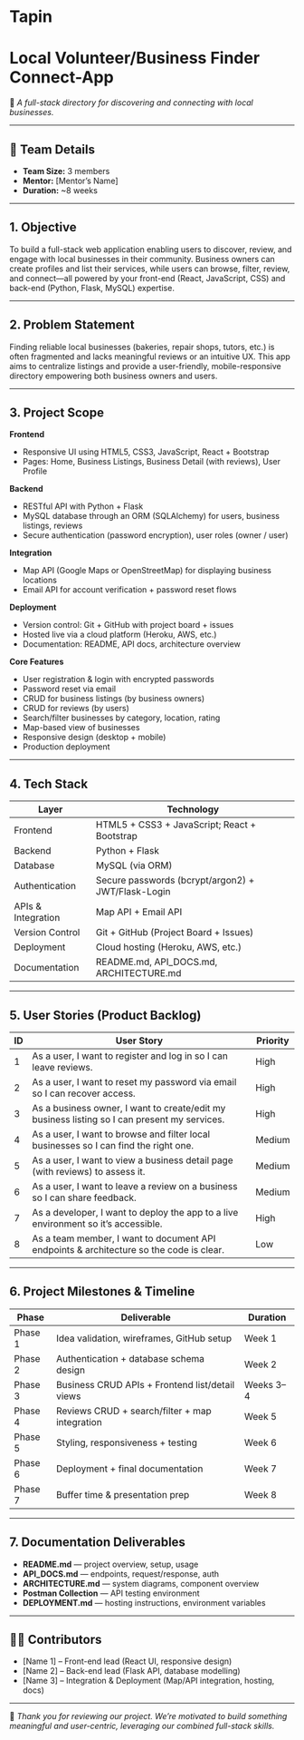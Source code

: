 # Tapin
# Local Volunteer/Business Finder Connect-App  

🎯 *A full-stack directory for discovering and connecting with local businesses.*  

---

## 🧍 Team Details  
- **Team Size:** 3 members  
- **Mentor:** [Mentor’s Name]  
- **Duration:** ~8 weeks  

---

## 1. Objective  
To build a full-stack web application enabling users to discover, review, and engage with local businesses in their community. Business owners can create profiles and list their services, while users can browse, filter, review, and connect—all powered by your front-end (React, JavaScript, CSS) and back-end (Python, Flask, MySQL) expertise.

---

## 2. Problem Statement  
Finding reliable local businesses (bakeries, repair shops, tutors, etc.) is often fragmented and lacks meaningful reviews or an intuitive UX. This app aims to centralize listings and provide a user-friendly, mobile-responsive directory empowering both business owners and users.

---

## 3. Project Scope  

**Frontend**  
- Responsive UI using HTML5, CSS3, JavaScript, React + Bootstrap  
- Pages: Home, Business Listings, Business Detail (with reviews), User Profile  

**Backend**  
- RESTful API with Python + Flask  
- MySQL database through an ORM (SQLAlchemy) for users, business listings, reviews  
- Secure authentication (password encryption), user roles (owner / user)  

**Integration**  
- Map API (Google Maps or OpenStreetMap) for displaying business locations  
- Email API for account verification + password reset flows  

**Deployment**  
- Version control: Git + GitHub with project board + issues  
- Hosted live via a cloud platform (Heroku, AWS, etc.)  
- Documentation: README, API docs, architecture overview  

**Core Features**  
- User registration & login with encrypted passwords  
- Password reset via email  
- CRUD for business listings (by business owners)  
- CRUD for reviews (by users)  
- Search/filter businesses by category, location, rating  
- Map-based view of businesses  
- Responsive design (desktop + mobile)  
- Production deployment  

---

## 4. Tech Stack  
| Layer             | Technology                                           |
|-------------------|------------------------------------------------------|
| Frontend          | HTML5 + CSS3 + JavaScript; React + Bootstrap        |
| Backend           | Python + Flask                                      |
| Database          | MySQL (via ORM)                                     |
| Authentication    | Secure passwords (bcrypt/argon2) + JWT/Flask-Login   |
| APIs & Integration| Map API + Email API                                  |
| Version Control   | Git + GitHub (Project Board + Issues)                |
| Deployment        | Cloud hosting (Heroku, AWS, etc.)                   |
| Documentation     | README.md, API_DOCS.md, ARCHITECTURE.md             |

---

## 5. User Stories (Product Backlog)  
| ID | User Story                                                                 | Priority |
|----|---------------------------------------------------------------------------|----------|
| 1  | As a user, I want to register and log in so I can leave reviews.          | High     |
| 2  | As a user, I want to reset my password via email so I can recover access. | High     |
| 3  | As a business owner, I want to create/edit my business listing so I can present my services. | High |
| 4  | As a user, I want to browse and filter local businesses so I can find the right one. | Medium   |
| 5  | As a user, I want to view a business detail page (with reviews) to assess it. | Medium   |
| 6  | As a user, I want to leave a review on a business so I can share feedback. | Medium   |
| 7  | As a developer, I want to deploy the app to a live environment so it’s accessible. | High     |
| 8  | As a team member, I want to document API endpoints & architecture so the code is clear. | Low      |

---

## 6. Project Milestones & Timeline  
| Phase   | Deliverable                                     | Duration   |
|---------|-------------------------------------------------|------------|
| Phase 1 | Idea validation, wireframes, GitHub setup       | Week 1     |
| Phase 2 | Authentication + database schema design         | Week 2     |
| Phase 3 | Business CRUD APIs + Frontend list/detail views | Weeks 3–4  |
| Phase 4 | Reviews CRUD + search/filter + map integration  | Week 5     |
| Phase 5 | Styling, responsiveness + testing                | Week 6     |
| Phase 6 | Deployment + final documentation                 | Week 7     |
| Phase 7 | Buffer time & presentation prep                  | Week 8     |

---

## 7. Documentation Deliverables  
- **README.md** — project overview, setup, usage  
- **API_DOCS.md** — endpoints, request/response, auth  
- **ARCHITECTURE.md** — system diagrams, component overview  
- **Postman Collection** — API testing environment  
- **DEPLOYMENT.md** — hosting instructions, environment variables  

---

## 🧑‍💻 Contributors  
- [Name 1] – Front-end lead (React UI, responsive design)  
- [Name 2] – Back-end lead (Flask API, database modelling)  
- [Name 3] – Integration & Deployment (Map/API integration, hosting, docs)  

---

💬 *Thank you for reviewing our project. We’re motivated to build something meaningful and user-centric, leveraging our combined full-stack skills.*  
